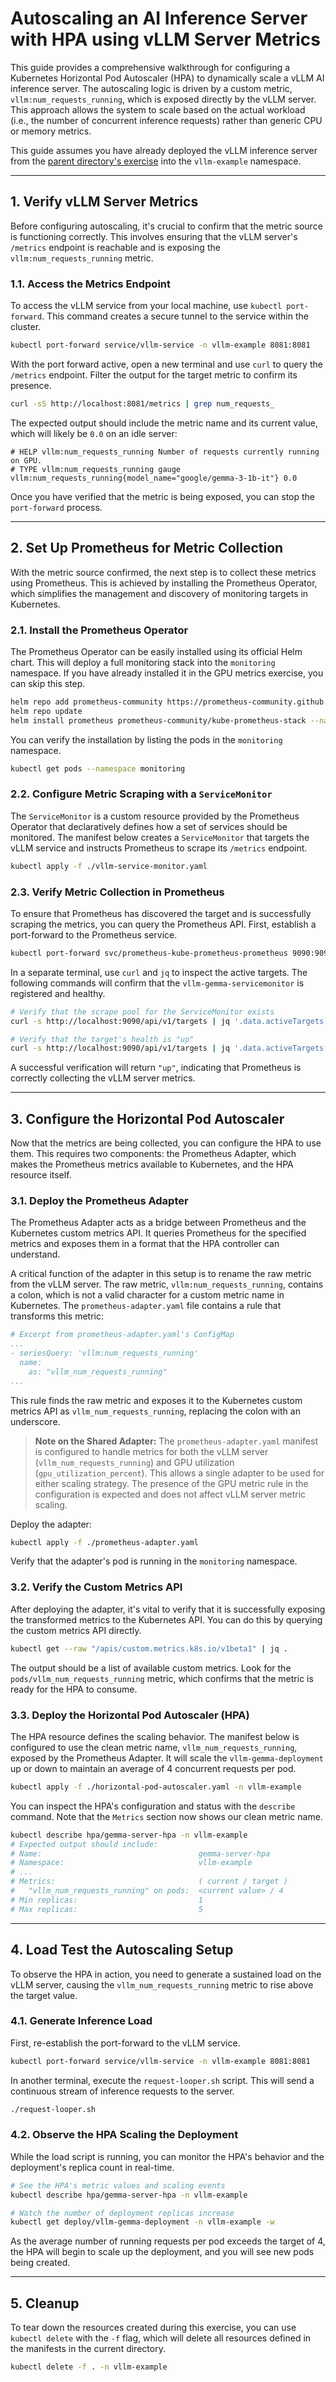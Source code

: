 # Autoscaling an AI Inference Server with HPA using vLLM Server Metrics

This guide provides a comprehensive walkthrough for configuring a Kubernetes Horizontal Pod Autoscaler (HPA) to dynamically scale a vLLM AI inference server. The autoscaling logic is driven by a custom metric, `vllm:num_requests_running`, which is exposed directly by the vLLM server. This approach allows the system to scale based on the actual workload (i.e., the number of concurrent inference requests) rather than generic CPU or memory metrics.

This guide assumes you have already deployed the vLLM inference server from the [parent directory's exercise](../README.md) into the `vllm-example` namespace.

---

## 1. Verify vLLM Server Metrics

Before configuring autoscaling, it's crucial to confirm that the metric source is functioning correctly. This involves ensuring that the vLLM server's `/metrics` endpoint is reachable and is exposing the `vllm:num_requests_running` metric.

### 1.1. Access the Metrics Endpoint

To access the vLLM service from your local machine, use `kubectl port-forward`. This command creates a secure tunnel to the service within the cluster.

```bash
kubectl port-forward service/vllm-service -n vllm-example 8081:8081
```

With the port forward active, open a new terminal and use `curl` to query the `/metrics` endpoint. Filter the output for the target metric to confirm its presence.

```bash
curl -sS http://localhost:8081/metrics | grep num_requests_
```

The expected output should include the metric name and its current value, which will likely be `0.0` on an idle server:
```
# HELP vllm:num_requests_running Number of requests currently running on GPU.
# TYPE vllm:num_requests_running gauge
vllm:num_requests_running{model_name="google/gemma-3-1b-it"} 0.0
```
Once you have verified that the metric is being exposed, you can stop the `port-forward` process.

---

## 2. Set Up Prometheus for Metric Collection

With the metric source confirmed, the next step is to collect these metrics using Prometheus. This is achieved by installing the Prometheus Operator, which simplifies the management and discovery of monitoring targets in Kubernetes.

### 2.1. Install the Prometheus Operator

The Prometheus Operator can be easily installed using its official Helm chart. This will deploy a full monitoring stack into the `monitoring` namespace. If you have already installed it in the GPU metrics exercise, you can skip this step.

```bash
helm repo add prometheus-community https://prometheus-community.github.io/helm-charts/
helm repo update
helm install prometheus prometheus-community/kube-prometheus-stack --namespace monitoring --create-namespace
```

You can verify the installation by listing the pods in the `monitoring` namespace.
```bash
kubectl get pods --namespace monitoring
```

### 2.2. Configure Metric Scraping with a `ServiceMonitor`

The `ServiceMonitor` is a custom resource provided by the Prometheus Operator that declaratively defines how a set of services should be monitored. The manifest below creates a `ServiceMonitor` that targets the vLLM service and instructs Prometheus to scrape its `/metrics` endpoint.

```bash
kubectl apply -f ./vllm-service-monitor.yaml
```

### 2.3. Verify Metric Collection in Prometheus

To ensure that Prometheus has discovered the target and is successfully scraping the metrics, you can query the Prometheus API. First, establish a port-forward to the Prometheus service.

```bash
kubectl port-forward svc/prometheus-kube-prometheus-prometheus 9090:9090 -n monitoring
```

In a separate terminal, use `curl` and `jq` to inspect the active targets. The following commands will confirm that the `vllm-gemma-servicemonitor` is registered and healthy.

```bash
# Verify that the scrape pool for the ServiceMonitor exists
curl -s http://localhost:9090/api/v1/targets | jq '.data.activeTargets[].scrapePool' | grep "vllm-gemma-servicemonitor"

# Verify that the target's health is "up"
curl -s http://localhost:9090/api/v1/targets | jq '.data.activeTargets[] | select(.scrapePool | contains("vllm-gemma-servicemonitor"))' | jq '.health'
```
A successful verification will return `"up"`, indicating that Prometheus is correctly collecting the vLLM server metrics.

---

## 3. Configure the Horizontal Pod Autoscaler

Now that the metrics are being collected, you can configure the HPA to use them. This requires two components: the Prometheus Adapter, which makes the Prometheus metrics available to Kubernetes, and the HPA resource itself.

### 3.1. Deploy the Prometheus Adapter

The Prometheus Adapter acts as a bridge between Prometheus and the Kubernetes custom metrics API. It queries Prometheus for the specified metrics and exposes them in a format that the HPA controller can understand.

A critical function of the adapter in this setup is to rename the raw metric from the vLLM server. The raw metric, `vllm:num_requests_running`, contains a colon, which is not a valid character for a custom metric name in Kubernetes. The `prometheus-adapter.yaml` file contains a rule that transforms this metric:

```yaml
# Excerpt from prometheus-adapter.yaml's ConfigMap
...
- seriesQuery: 'vllm:num_requests_running'
  name:
    as: "vllm_num_requests_running"
...
```
This rule finds the raw metric and exposes it to the Kubernetes custom metrics API as `vllm_num_requests_running`, replacing the colon with an underscore.

> **Note on the Shared Adapter:** The `prometheus-adapter.yaml` manifest is
> configured to handle metrics for both the vLLM server
> (`vllm_num_requests_running`) and GPU utilization (`gpu_utilization_percent`).
> This allows a single adapter to be used for either scaling strategy. The
> presence of the GPU metric rule in the configuration is expected and does not
> affect vLLM server metric scaling.

Deploy the adapter:
```bash
kubectl apply -f ./prometheus-adapter.yaml
```
Verify that the adapter's pod is running in the `monitoring` namespace.

### 3.2. Verify the Custom Metrics API

After deploying the adapter, it's vital to verify that it is successfully exposing the transformed metrics to the Kubernetes API. You can do this by querying the custom metrics API directly.

```bash
kubectl get --raw "/apis/custom.metrics.k8s.io/v1beta1" | jq .
```
The output should be a list of available custom metrics. Look for the `pods/vllm_num_requests_running` metric, which confirms that the metric is ready for the HPA to consume.

### 3.3. Deploy the Horizontal Pod Autoscaler (HPA)

The HPA resource defines the scaling behavior. The manifest below is configured to use the clean metric name, `vllm_num_requests_running`, exposed by the Prometheus Adapter. It will scale the `vllm-gemma-deployment` up or down to maintain an average of 4 concurrent requests per pod.

```bash
kubectl apply -f ./horizontal-pod-autoscaler.yaml -n vllm-example
```

You can inspect the HPA's configuration and status with the `describe` command. Note that the `Metrics` section now shows our clean metric name.
```bash
kubectl describe hpa/gemma-server-hpa -n vllm-example
# Expected output should include:
# Name:                                   gemma-server-hpa
# Namespace:                              vllm-example
# ...
# Metrics:                                ( current / target )
#   "vllm_num_requests_running" on pods:  <current value> / 4
# Min replicas:                           1
# Max replicas:                           5
```

---

## 4. Load Test the Autoscaling Setup

To observe the HPA in action, you need to generate a sustained load on the vLLM server, causing the `vllm_num_requests_running` metric to rise above the target value.

### 4.1. Generate Inference Load

First, re-establish the port-forward to the vLLM service.
```bash
kubectl port-forward service/vllm-service -n vllm-example 8081:8081
```

In another terminal, execute the `request-looper.sh` script. This will send a continuous stream of inference requests to the server.
```bash
./request-looper.sh
```

### 4.2. Observe the HPA Scaling the Deployment

While the load script is running, you can monitor the HPA's behavior and the deployment's replica count in real-time.

```bash
# See the HPA's metric values and scaling events
kubectl describe hpa/gemma-server-hpa -n vllm-example

# Watch the number of deployment replicas increase
kubectl get deploy/vllm-gemma-deployment -n vllm-example -w
```
As the average number of running requests per pod exceeds the target of 4, the HPA will begin to scale up the deployment, and you will see new pods being created.

---

## 5. Cleanup

To tear down the resources created during this exercise, you can use `kubectl delete` with the `-f` flag, which will delete all resources defined in the manifests in the current directory.

```bash
kubectl delete -f . -n vllm-example
```